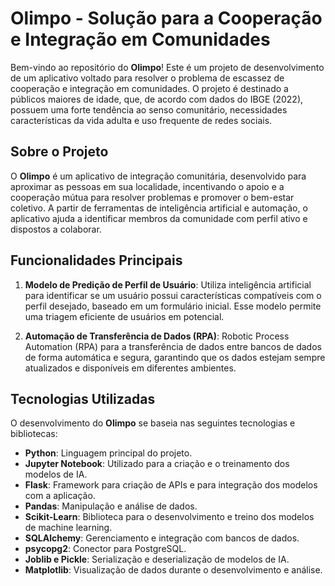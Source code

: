 # Olimpo - Solução para a Cooperação e Integração em Comunidades

Bem-vindo ao repositório do **Olimpo**! Este é um projeto de desenvolvimento de um aplicativo voltado para resolver o problema de escassez de cooperação e integração em comunidades. O projeto é destinado a públicos maiores de idade, que, de acordo com dados do IBGE (2022), possuem uma forte tendência ao senso comunitário, necessidades características da vida adulta e uso frequente de redes sociais.

## Sobre o Projeto

O **Olimpo** é um aplicativo de integração comunitária, desenvolvido para aproximar as pessoas em sua localidade, incentivando o apoio e a cooperação mútua para resolver problemas e promover o bem-estar coletivo. A partir de ferramentas de inteligência artificial e automação, o aplicativo ajuda a identificar membros da comunidade com perfil ativo e dispostos a colaborar.

## Funcionalidades Principais

1. **Modelo de Predição de Perfil de Usuário**: Utiliza inteligência artificial para identificar se um usuário possui características compatíveis com o perfil desejado, baseado em um formulário inicial. Esse modelo permite uma triagem eficiente de usuários em potencial.
   
2. **Automação de Transferência de Dados (RPA)**: Robotic Process Automation (RPA) para a transferência de dados entre bancos de dados de forma automática e segura, garantindo que os dados estejam sempre atualizados e disponíveis em diferentes ambientes.

## Tecnologias Utilizadas

O desenvolvimento do **Olimpo** se baseia nas seguintes tecnologias e bibliotecas:

- **Python**: Linguagem principal do projeto.
- **Jupyter Notebook**: Utilizado para a criação e o treinamento dos modelos de IA.
- **Flask**: Framework para criação de APIs e para integração dos modelos com a aplicação.
- **Pandas**: Manipulação e análise de dados.
- **Scikit-Learn**: Biblioteca para o desenvolvimento e treino dos modelos de machine learning.
- **SQLAlchemy**: Gerenciamento e integração com bancos de dados.
- **psycopg2**: Conector para PostgreSQL.
- **Joblib e Pickle**: Serialização e deserialização de modelos de IA.
- **Matplotlib**: Visualização de dados durante o desenvolvimento e análise.